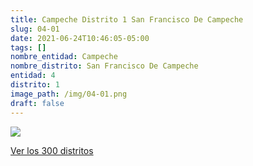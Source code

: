 ```yaml
---
title: Campeche Distrito 1 San Francisco De Campeche
slug: 04-01
date: 2021-06-24T10:46:05-05:00
tags: []
nombre_entidad: Campeche
nombre_distrito: San Francisco De Campeche
entidad: 4
distrito: 1
image_path: /img/04-01.png
draft: false
---
```


![](/img/04-01.png)

[Ver los 300 distritos](/docs/elecciones-2021)
